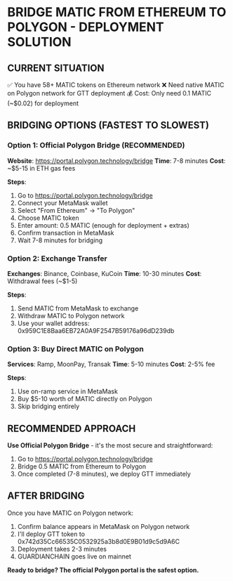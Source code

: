 # BRIDGE MATIC FROM ETHEREUM TO POLYGON - DEPLOYMENT SOLUTION

## CURRENT SITUATION
✅ You have 58+ MATIC tokens on Ethereum network
❌ Need native MATIC on Polygon network for GTT deployment
💰 Cost: Only need 0.1 MATIC (~$0.02) for deployment

## BRIDGING OPTIONS (FASTEST TO SLOWEST)

### Option 1: Official Polygon Bridge (RECOMMENDED)
**Website**: https://portal.polygon.technology/bridge
**Time**: 7-8 minutes
**Cost**: ~$5-15 in ETH gas fees

**Steps**:
1. Go to https://portal.polygon.technology/bridge
2. Connect your MetaMask wallet
3. Select "From Ethereum" → "To Polygon"
4. Choose MATIC token
5. Enter amount: 0.5 MATIC (enough for deployment + extras)
6. Confirm transaction in MetaMask
7. Wait 7-8 minutes for bridging

### Option 2: Exchange Transfer
**Exchanges**: Binance, Coinbase, KuCoin
**Time**: 10-30 minutes
**Cost**: Withdrawal fees (~$1-5)

**Steps**:
1. Send MATIC from MetaMask to exchange
2. Withdraw MATIC to Polygon network
3. Use your wallet address: 0x959C1E8Baa6EB72A0A9F2547B59176a96dD239db

### Option 3: Buy Direct MATIC on Polygon
**Services**: Ramp, MoonPay, Transak
**Time**: 5-10 minutes
**Cost**: 2-5% fee

**Steps**:
1. Use on-ramp service in MetaMask
2. Buy $5-10 worth of MATIC directly on Polygon
3. Skip bridging entirely

## RECOMMENDED APPROACH

**Use Official Polygon Bridge** - it's the most secure and straightforward:
1. Go to https://portal.polygon.technology/bridge
2. Bridge 0.5 MATIC from Ethereum to Polygon
3. Once completed (7-8 minutes), we deploy GTT immediately

## AFTER BRIDGING

Once you have MATIC on Polygon network:
1. Confirm balance appears in MetaMask on Polygon network
2. I'll deploy GTT token to 0x742d35Cc66535C0532925a3b8d0E9B01d9c5d9A6C
3. Deployment takes 2-3 minutes
4. GUARDIANCHAIN goes live on mainnet

**Ready to bridge? The official Polygon portal is the safest option.**